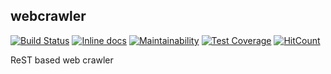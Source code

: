 ## webcrawler
[![Build Status](https://travis-ci.org/narenkannan/webcrawler.svg?branch=master)](https://travis-ci.org/narenkannan/webcrawler) 
[![Inline docs](http://inch-ci.org/github/narenkannan/webcrawler.svg?branch=master&style=shields)](http://inch-ci.org/github/narenkannan/webcrawler)
[![Maintainability](https://api.codeclimate.com/v1/badges/f17b5fa5101563862161/maintainability)](https://codeclimate.com/github/narenkannan/webcrawler/maintainability)
[![Test Coverage](https://api.codeclimate.com/v1/badges/f17b5fa5101563862161/test_coverage)](https://codeclimate.com/github/narenkannan/webcrawler/test_coverage)
[![HitCount](http://hits.dwyl.io/narenkannan/webcrawler.svg)](https://github.com/narenkannan/webcrawler)


ReST based web crawler

